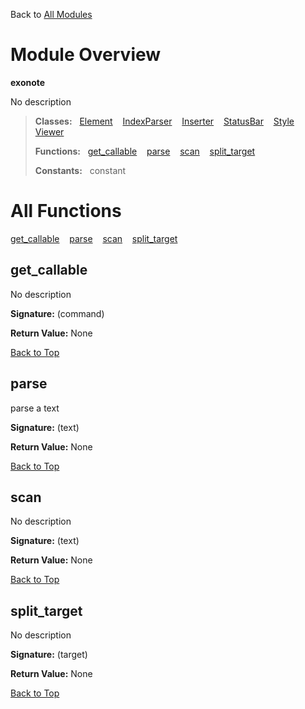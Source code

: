 Back to [All Modules](https://github.com/pyrustic/exonote/blob/master/docs/modules/README.md#readme)

# Module Overview

**exonote**
 
No description

> **Classes:** &nbsp; [Element](https://github.com/pyrustic/exonote/blob/master/docs/modules/content/exonote/content/classes/Element.md#class-element) &nbsp;&nbsp; [IndexParser](https://github.com/pyrustic/exonote/blob/master/docs/modules/content/exonote/content/classes/IndexParser.md#class-indexparser) &nbsp;&nbsp; [Inserter](https://github.com/pyrustic/exonote/blob/master/docs/modules/content/exonote/content/classes/Inserter.md#class-inserter) &nbsp;&nbsp; [StatusBar](https://github.com/pyrustic/exonote/blob/master/docs/modules/content/exonote/content/classes/StatusBar.md#class-statusbar) &nbsp;&nbsp; [Style](https://github.com/pyrustic/exonote/blob/master/docs/modules/content/exonote/content/classes/Style.md#class-style) &nbsp;&nbsp; [Viewer](https://github.com/pyrustic/exonote/blob/master/docs/modules/content/exonote/content/classes/Viewer.md#class-viewer)
>
> **Functions:** &nbsp; [get\_callable](#get_callable) &nbsp;&nbsp; [parse](#parse) &nbsp;&nbsp; [scan](#scan) &nbsp;&nbsp; [split\_target](#split_target)
>
> **Constants:** &nbsp; constant

# All Functions
[get\_callable](#get_callable) &nbsp;&nbsp; [parse](#parse) &nbsp;&nbsp; [scan](#scan) &nbsp;&nbsp; [split\_target](#split_target)

## get\_callable
No description



**Signature:** (command)





**Return Value:** None

[Back to Top](#module-overview)


## parse
parse a text



**Signature:** (text)





**Return Value:** None

[Back to Top](#module-overview)


## scan
No description



**Signature:** (text)





**Return Value:** None

[Back to Top](#module-overview)


## split\_target
No description



**Signature:** (target)





**Return Value:** None

[Back to Top](#module-overview)


